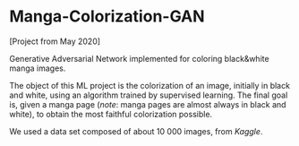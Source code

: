 # Manga-Colorization-GAN

[Project from May 2020]

Generative Adversarial Network implemented for coloring black&amp;white manga images.

The object of this ML project is the colorization of an image, initially in black and white, using an algorithm trained by supervised learning. The final goal is, given a manga page (*note*: manga pages are almost always in black and white), to obtain the most faithful colorization possible.

We used a data set composed of about 10 000 images, from *Kaggle*.
